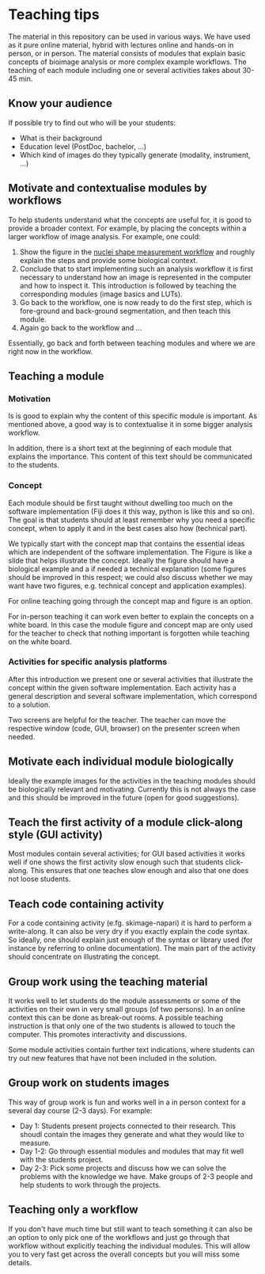 # Teaching tips

The material in this repository can be used in various ways. We have used as it pure online material, hybrid with lectures online and hands-on in  person, 
or in person.  The material consists of modules that explain basic concepts of bioimage analysis or more complex example workflows. 
The teaching of each module including one or several activities takes about 30-45 min. 

## Know your audience

If possible try to find out who will be your students:
* What is their background 
* Education level (PostDoc, bachelor, ...)
* Which kind of images do they typically generate (modality, instrument, ...)

## Motivate and contextualise modules by workflows

To help students understand what the concepts are useful for, it is good to provide a broader context. For example, by placing the concepts within a larger workflow of image analysis. 
For example, one could:

1. Show the figure in the [nuclei shape measurement workflow](https://neubias.github.io/training-resources/workflow_segment_2d_nuclei_measure_shape/index.html) and roughly explain the steps and provide some biological context.
2. Conclude that to start implementing such an analysis workflow it is first necessary to understand how an image is represented in the computer and how to inspect it. This introduction is followed by  teaching the corresponding modules (image basics and LUTs).
3. Go back to the workflow, one is now ready to do the first step, which is fore-ground and back-ground segmentation, and then teach this module.
4. Again go back to the workflow and ...

Essentially, go back and forth between teaching modules and where we are right now in the workflow.

## Teaching a module

### Motivation

Is is good to explain why the content of this specific module is important. As mentioned above, a good way is to contextualise it in some bigger analysis workflow.

In addition, there is a short text at the beginning of each module that explains the importance. This content of this text should be communicated to the students.

### Concept

Each module should be first taught without dwelling too much on the software implementation (Fiji does it this way, python is like this and so on). The goal is that students should at least remember why you need a specific concept, when to apply it and in the best cases also how (technical part). 

We typically start with the concept map that contains the essential ideas which are independent of the software implementation. The Figure is like a slide that helps illustrate the concept. Ideally the figure should have a biological example and a if needed a technical explanation (some figures should be improved in this respect; we could also discuss whether we may want have two figures, e.g. technical concept and application examples). 

For online teaching going through the concept map and figure is an option.

For in-person teaching it can work even better to explain the concepts on a white board. In this case the module figure and concept map are only used for the teacher to check that nothing important is forgotten while teaching on the white board.

### Activities for specific analysis platforms

After this introduction we present one or several activities that illustrate the concept within the given software implementation. Each activity has a general description and several software implementation, which correspond to a solution. 

Two screens are helpful for the teacher. The teacher can move the respective window (code, GUI, browser) on the presenter screen when needed. 


## Motivate each individual module biologically

Ideally the example images for the activities in the teaching modules should be biologically relevant and motivating. Currently this is not always the case and this should be improved in the future (open for good suggestions). 


## Teach the first activity of a module click-along style (GUI activity)

Most modules contain several activities; for GUI based activities it works well if one shows the first activity slow enough such that students click-along. This ensures that one teaches slow enough and also that one does not loose students. 

## Teach code containing activity 

For a code containing activity (e.fg. skimage-napari) it is hard to perform a write-along. It can also be very dry if you exactly explain the code syntax. So ideally, one should explain just enough of the syntax or library used (for instance by referring to online documentation). The main part of the activity should concentrate on illustrating the concept.   

## Group work using the teaching material

It works well to let students do the module assessments or some of the activities on their own in very small groups (of two persons). In an online context this can be done as break-out rooms. 
A possible teaching instruction is that only one of the two students is allowed to touch the computer. This promotes interactivity and discussions.

Some module activities contain further text indications, where students can try out new features that have not been included in the solution. 

## Group work on students images

This way of group work is fun and works well in a in person context for a several day course (2-3 days). For example:

* Day 1: Students present projects connected to their research. This shoudl contain the images they generate and what they would like to measure. 
* Day 1-2: Go through essential modules and modules that may fit well with the students project. 
* Day 2-3: Pick some projects and discuss how we can solve the problems with the knowledge we have. Make groups of 2-3 people and help students to work through the projects.

## Teaching only a workflow

If you don't have much time but still want to teach something it can also be an option to only pick one of the workflows and just go through that workflow without explicitly teaching the individual modules. This will allow you to very fast get across the overall concepts but you will miss some details. 

